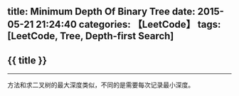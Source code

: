 title: Minimum Depth Of Binary Tree
date: 2015-05-21 21:24:40
categories: 【LeetCode】
tags: [LeetCode, Tree, Depth-first Search]
---
## {{ title }} ##

---

方法和求二叉树的最大深度类似，不同的是需要每次记录最小深度。